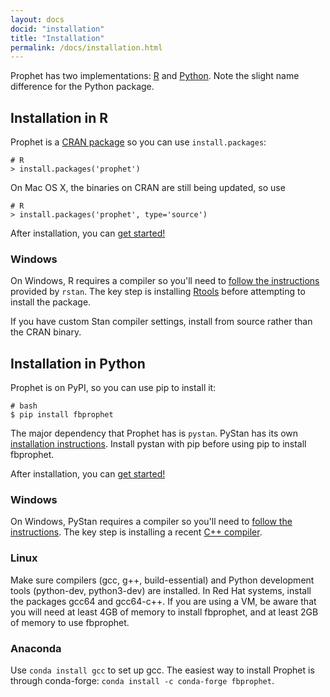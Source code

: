 ```yaml
---
layout: docs
docid: "installation"
title: "Installation"
permalink: /docs/installation.html
---
```


Prophet has two implementations: [R](#installation-in-r) and [Python](#installation-in-python).  Note the slight name difference for the Python package.

## Installation in R

Prophet is a [CRAN package](https://cran.r-project.org/package=prophet) so you can use `install.packages`:

```
# R
> install.packages('prophet')
```

On Mac OS X, the binaries on CRAN are still being updated, so use
```
# R
> install.packages('prophet', type='source')
```

After installation, you can [get started!](quick_start.html#r-api)

### Windows

On Windows, R requires a compiler so you'll need to [follow the instructions](https://github.com/stan-dev/rstan/wiki/Installing-RStan-on-Windows) provided by `rstan`.  The key step is installing [Rtools](http://cran.r-project.org/bin/windows/Rtools/) before attempting to install the package.

If you have custom Stan compiler settings, install from source rather than the CRAN binary.

## Installation in Python

Prophet is on PyPI, so you can use pip to install it:

```
# bash
$ pip install fbprophet
```

The major dependency that Prophet has is `pystan`.   PyStan has its own [installation instructions](http://pystan.readthedocs.io/en/latest/installation_beginner.html). Install pystan with pip before using pip to install fbprophet.

After installation, you can [get started!](quick_start.html#python-api)

### Windows

On Windows, PyStan requires a compiler so you'll need to [follow the instructions](http://pystan.readthedocs.io/en/latest/windows.html).  The key step is installing a recent [C++ compiler](http://landinghub.visualstudio.com/visual-cpp-build-tools).

### Linux

Make sure compilers (gcc, g++, build-essential) and Python development tools (python-dev, python3-dev) are installed. In Red Hat systems, install the packages gcc64 and gcc64-c++. If you are using a VM, be aware that you will need at least 4GB of memory to install fbprophet, and at least 2GB of memory to use fbprophet.

### Anaconda

Use `conda install gcc` to set up gcc. The easiest way to install Prophet is through conda-forge: `conda install -c conda-forge fbprophet`.
